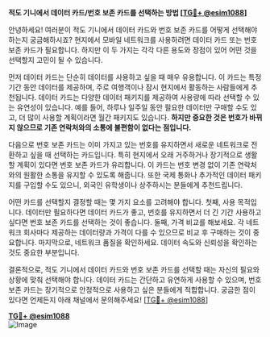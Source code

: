 **적도 기니에서 데이터 카드/번호 보존 카드를 선택하는 방법 [[TG💪+ @esim1088](https://t.me/s/esim1088)]**

안녕하세요! 여러분이 적도 기니에서 데이터 카드와 번호 보존 카드를 어떻게 선택해야 하는지 궁금해하시죠? 현지에서 모바일 네트워크를 사용하려면 데이터 카드 또는 번호 보존 카드가 필요합니다. 하지만 이 두 가지는 각각 다른 용도와 장점이 있어 어떤 것을 선택할지 고민이 될 수 있습니다.

먼저 데이터 카드는 단순히 데이터를 사용하고 싶을 때 매우 유용합니다. 이 카드는 특정 기간 동안 데이터를 제공하며, 주로 여행객이나 잠시 현지에서 활동하는 사람들에게 추천됩니다. 데이터 카드는 다양한 데이터 패키지를 제공하여 사용량에 따라 선택할 수 있는 유연성이 있습니다. 예를 들어, 하루나 일주일 동안 필요한 데이터만 구매할 수도 있고, 더 많이 사용할 계획이라면 월간 패키지도 있습니다. **하지만 중요한 것은 번호가 바뀌지 않으므로 기존 연락처와의 소통에 불편함이 없다는 점입니다.**

다음으로 번호 보존 카드는 이미 가지고 있는 번호를 유지하면서 새로운 네트워크로 전환하고 싶을 때 선택하는 카드입니다. 특히 현지에서 오래 거주하거나 장기적으로 생활할 계획이 있다면 번호 보존 카드가 유리합니다. 이 카드는 번호 변경 없이 기존 연락처와의 원활한 소통을 유지할 수 있도록 해줍니다. 또한 국제 통화나 추가적인 데이터 패키지를 구입할 수도 있으니, 외국인 유학생이나 상주하시는 분들에게 추천드립니다.

어떤 카드를 선택할지 결정할 때는 몇 가지 요소를 고려해야 합니다. 첫째, 사용 목적입니다. 데이터만 필요하다면 데이터 카드가 좋고, 번호를 유지하면서 더 긴 기간 사용하고 싶다면 번호 보존 카드를 선택하는 것이 좋습니다. 둘째, 가격 비교를 해보세요. 각 네트워크 회사마다 제공하는 데이터량과 가격이 다를 수 있으므로 비교 후 구매하는 것이 중요합니다. 마지막으로, 네트워크 품질을 확인하세요. 데이터 속도와 신뢰성을 확인하는 것도 중요한 부분입니다.

결론적으로, 적도 기니에서 데이터 카드와 번호 보존 카드를 선택할 때는 자신의 필요와 상황에 맞춰 선택해야 합니다. 데이터 카드는 간단하고 유연하게 사용할 수 있으며, 번호 보존 카드는 장기적으로 안정적으로 사용하고 싶은 분들에게 적합합니다. 궁금한 점이 있다면 언제든지 아래 채널에서 문의해주세요! [[TG💪+ @esim1088](https://t.me/s/esim1088)]

**[TG💪+ @esim1088](https://t.me/s/esim1088)**  
![Image](https://i.postimg.cc/Y0z9fWf4/image.png)